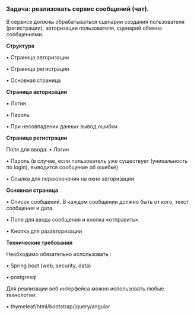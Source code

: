 ### Задача: реализовать сервис сообщений (чат).

В сервисе должны обрабатываться сценарии создания пользователя (регистрации), авторизации пользователя, сценарий обмена сообщениями.

**Структура**

•	Страница авторизации

•	Страница регистрации

•	Основная страница


**Страница авторизации**

•	Логин

•	Пароль

•	При несовпадении данных вывод ошибки

**Страница регистрации**

Поля  для  ввода:
•	Логин

•	Пароль (в случае, если пользователь уже существует (уникальность по login), выводится сообщение об ошибке)

•	Ссылка для переключения на окно авторизации

**Основная страница**

•	Список сообщений. В каждом сообщении должно быть от кого, текст сообщения и дата.

•	Поле для ввода сообщения и кнопка «отправить».

•	Кнопка для разавторизации

**Технические требования**

Необходимо обязательно использовать :

•	Spring boot (web, security, data)

•	postgresql

Для реализации веб интерфейса можно использовать любые технологии:

•	thymeleaf/html/bootstrap/jquery/angular